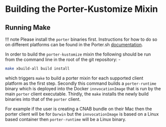 # Building the Porter-Kustomize Mixin

## Running Make

!!! note
    Please install the `porter` binaries first. Instructions for how to do so on different platforms can be found in
    the Porter.sh [documentation](https://porter.sh/install/).
    
In order to build the `porter-kustomize` mixin the following should be run from the command line in the root of the
git repository: -

```bash 
make xbuild-all build install
```

which triggers `make` to build a porter mixin for each supported client platform as the first step. Secondly this
command builds a `porter-runtime` binary which is deployed into the Docker `innvocationImage` that is run by the main
`porter` client executable. Thirdly, the `make` installs the newly build binaries into that of the `porter` client.

For example if the user is creating a CNAB bundle on their Mac then the porter client will be for `Darwin` but the
`innvocationImage` is based on a Linux based container then `porter-runtime` will be a Linux binary.
